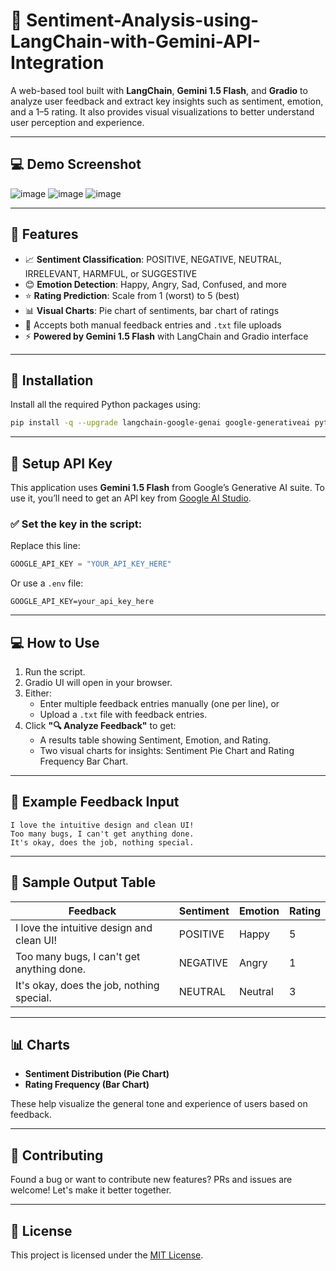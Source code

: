 
# 🧠 Sentiment-Analysis-using-LangChain-with-Gemini-API-Integration

A web-based tool built with **LangChain**, **Gemini 1.5 Flash**, and **Gradio** to analyze user feedback and extract key insights such as sentiment, emotion, and a 1–5 rating. It also provides visual visualizations to better understand user perception and experience.

---
## 💻 Demo Screenshot

![image](https://github.com/user-attachments/assets/e174a3ff-6991-4d55-a195-79a193e5cd82)
![image](https://github.com/user-attachments/assets/3f5bbfd6-151a-43d0-b521-2deab24110c3)
![image](https://github.com/user-attachments/assets/f14b8612-dbdc-409c-bd94-85e8c14f91fd)




--- 

## 🚀 Features

- 📈 **Sentiment Classification**: POSITIVE, NEGATIVE, NEUTRAL, IRRELEVANT, HARMFUL, or SUGGESTIVE
- 😊 **Emotion Detection**: Happy, Angry, Sad, Confused, and more
- ⭐ **Rating Prediction**: Scale from 1 (worst) to 5 (best)
- 📊 **Visual Charts**: Pie chart of sentiments, bar chart of ratings
- 📝 Accepts both manual feedback entries and `.txt` file uploads
- ⚡ **Powered by Gemini 1.5 Flash** with LangChain and Gradio interface

---

## 🔧 Installation

Install all the required Python packages using:

```bash
pip install -q --upgrade langchain-google-genai google-generativeai python-dotenv matplotlib pandas gradio
```

---

## 🔐 Setup API Key

This application uses **Gemini 1.5 Flash** from Google’s Generative AI suite. To use it, you’ll need to get an API key from [Google AI Studio](https://makersuite.google.com/app/apikey).

### ✅ Set the key in the script:
Replace this line:
```python
GOOGLE_API_KEY = "YOUR_API_KEY_HERE"
```

Or use a `.env` file:
```
GOOGLE_API_KEY=your_api_key_here
```

---

## 💻 How to Use

1. Run the script.
2. Gradio UI will open in your browser.
3. Either:
   - Enter multiple feedback entries manually (one per line), or
   - Upload a `.txt` file with feedback entries.
4. Click **"🔍 Analyze Feedback"** to get:
   - A results table showing Sentiment, Emotion, and Rating.
   - Two visual charts for insights: Sentiment Pie Chart and Rating Frequency Bar Chart.

---

## 📂 Example Feedback Input

```
I love the intuitive design and clean UI!
Too many bugs, I can't get anything done.
It's okay, does the job, nothing special.
```

---

## 🧾 Sample Output Table

| Feedback                                     | Sentiment | Emotion | Rating |
|---------------------------------------------|-----------|---------|--------|
| I love the intuitive design and clean UI!   | POSITIVE  | Happy   | 5      |
| Too many bugs, I can't get anything done.   | NEGATIVE  | Angry   | 1      |
| It's okay, does the job, nothing special.   | NEUTRAL   | Neutral | 3      |

---

## 📊 Charts

- **Sentiment Distribution (Pie Chart)**
- **Rating Frequency (Bar Chart)**

These help visualize the general tone and experience of users based on feedback.

---

## 🤝 Contributing

Found a bug or want to contribute new features? PRs and issues are welcome! Let's make it better together.

---

## 📄 License

This project is licensed under the [MIT License](LICENSE).

